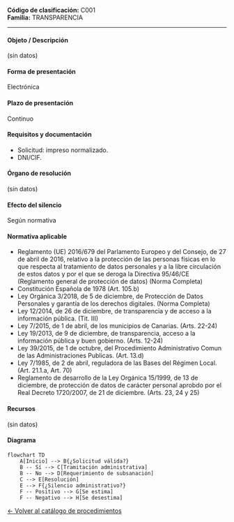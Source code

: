 
**Código de clasificación:** C001  
**Familia:** TRANSPARENCIA

---

#### Objeto / Descripción

(sin datos)

#### Forma de presentación

Electrónica

#### Plazo de presentación

Continuo

#### Requisitos y documentación


- Solicitud: impreso normalizado.
- DNI/CIF.

#### Órgano de resolución

(sin datos)

#### Efecto del silencio

Según normativa

#### Normativa aplicable


- Reglamento (UE) 2016/679 del Parlamento Europeo y del Consejo, de 27 de abril de 2016, relativo a la protección de las personas físicas en lo que respecta al tratamiento de datos personales y a la libre circulación de estos datos y por el que se deroga la Directiva 95/46/CE (Reglamento general de protección de datos) (Norma Completa)
- Constitución Española de 1978 (Art. 105.b)
- Ley Orgánica 3/2018, de 5 de diciembre, de Protección de Datos Personales y garantía de los derechos digitales. (Norma Completa)
- Ley 12/2014, de 26 de diciembre, de transparencia y de acceso a la información pública. (Tit. III)
- Ley 7/2015, de 1 de abril, de los municipios de Canarias. (Arts. 22-24)
- Ley 19/2013, de 9 de diciembre, de transparencia, acceso a la información pública y buen gobierno. (Arts. 12-24)
- Ley 39/2015, de 1 de octubre, del Procedimiento Administrativo Comun de las Administraciones Publicas. (Art. 13.d)
- Ley 7/1985, de 2 de abril, reguladora de las Bases del Régimen Local. (Art. 21.1.a, Art. 70)
- Reglamento de desarrollo de la Ley Orgánica 15/1999, de 13 de diciembre, de protección de datos de carácter personal aprobdo por el Real Decreto 1720/2007, de 21 de diciembre. (Arts. 23, 24 y 25)

#### Recursos

(sin datos)

#### Diagrama

```mermaid
flowchart TD
    A[Inicio] --> B{¿Solicitud válida?}
    B -- Sí --> C[Tramitación administrativa]
    B -- No --> D[Requerimiento de subsanación]
    C --> E[Resolución]
    E --> F{¿Silencio administrativo?}
    F -- Positivo --> G[Se estima]
    F -- Negativo --> H[Se desestima]
```

 
[← Volver al catálogo de procedimientos](../buscador.md)

